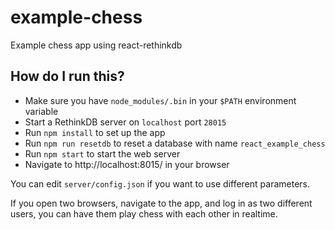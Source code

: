 # example-chess

Example chess app using react-rethinkdb

## How do I run this?

* Make sure you have `node_modules/.bin` in your `$PATH` environment variable
* Start a RethinkDB server on `localhost` port `28015`
* Run `npm install` to set up the app
* Run `npm run resetdb` to reset a database with name `react_example_chess`
* Run `npm start` to start the web server
* Navigate to http://localhost:8015/ in your browser

You can edit `server/config.json` if you want to use different parameters.

If you open two browsers, navigate to the app, and log in as two different
users, you can have them play chess with each other in realtime.

